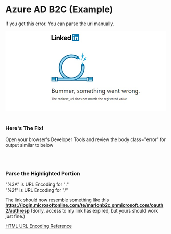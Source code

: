 # Azure AD B2C (Example)

If you get this error. You can parse the uri manually.

![](https://raw.githubusercontent.com/marlonsingleton/manualRedirectUrlParse/master/bad_redirect_uri.jpg)
<br>
<br>

### Here's The Fix! ###

Open your browser's Developer Tools and review the body class="error" for output similar to below 

<script type="text/javascript">fs.config</br>
({"failureRedirect":"http://www.linkedin.com/",
"uniEscape":true,"xhrHeaders":</br>
{"X-FS-Origin-Request":</br>
"/oauth/v2/authorization?client_id=866usx44p4m5sf&</br> 
<b>redirect_uri=https%3a%2f%2flogin.microsoftonline.com%2fte%2fmarlonb2c.onmicrosoft.com%2foauth2%2fauthresp</b></br>
&response_type=code&scope=r_emailaddress+r_liteprofile&state=StateProperties%3deyJTSUQiOiJ4LW1zLWNwaW0tcmM6MTUwNmUwZDEtN2NiOC00M2MwLWJkNWQtMGMwMmVjMTU0NWZkIiwiVElEIjoiNzBkODEyNWEtNzM2NC00YTA1LTg3MjctYmYwODg4ODRlMDRhIn0",
"X-FS-Page-Id":"oauth-authorization"}});</script>
<br>
<br>

### Parse the Highlighted Portion ###

"%3A" is URL Encoding for ":"</br>
"%2f"  is URL Encoding for "/"


The link should now resemble something like this <b><a>https://login.microsoftonline.com/te/marlonb2c.onmicrosoft.com/oauth2/authresp</a></b> 
(Sorry, access to my link has expired, but yours should work just fine.)




<a href="https://www.w3schools.com/tags/ref_urlencode.asp">HTML URL Encoding Reference</a>

